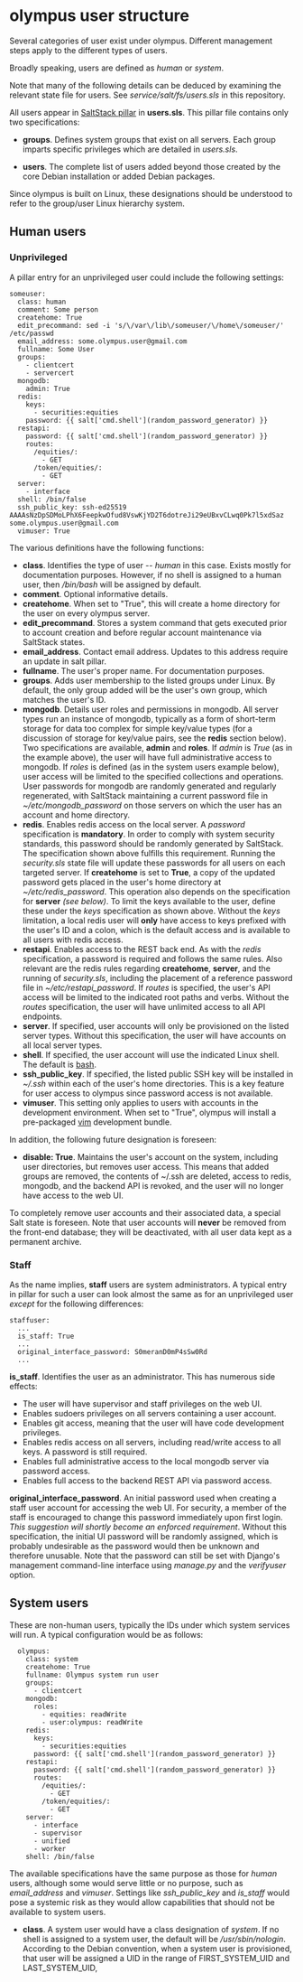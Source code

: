 # olympus user structure

Several categories of user exist under olympus. Different management steps
apply to the different types of users.

Broadly speaking, users are defined as *human* or *system*.

Note that many of the following details can be deduced by examining the
relevant state file for users. See *service/salt/fs/users.sls* in this
repository.

All users appear in [SaltStack pillar](https://docs.saltproject.io/en/latest/topics/tutorials/pillar.html)
in **users.sls**. This pillar file contains only two specifications:

* **groups**. Defines system groups that exist on all servers. Each group
imparts specific privileges which are detailed in *users.sls*.

* **users**. The complete list of users added beyond those created by
the core Debian installation or added Debian packages.

Since olympus is built on Linux, these designations should be understood to
refer to the group/user Linux hierarchy system. 

## Human users

### Unprivileged

A pillar entry for an unprivileged user could include the following settings:

```
someuser:
  class: human
  comment: Some person
  createhome: True
  edit_precommand: sed -i 's/\/var\/lib\/someuser/\/home\/someuser/' /etc/passwd
  email_address: some.olympus.user@gmail.com
  fullname: Some User
  groups:
    - clientcert
    - servercert
  mongodb:
    admin: True
  redis:
    keys:
      - securities:equities
    password: {{ salt['cmd.shell'](random_password_generator) }}
  restapi:
    password: {{ salt['cmd.shell'](random_password_generator) }}
    routes:
      /equities/:
        - GET
      /token/equities/:
        - GET
  server:
    - interface
  shell: /bin/false
  ssh_public_key: ssh-ed25519 AAAAsNzDpSDMoLPhX6FeepkwOfud8VswKjYD2T6dotreJi29eUBxvCLwq0Pk7l5xdSaz some.olympus.user@gmail.com
  vimuser: True
```

The various definitions have the following functions:

* **class**. Identifies the type of user -- *human* in this case. Exists mostly
for documentation purposes. However, if no shell is assigned to a human user,
then */bin/bash* will be assigned by default.
* **comment**. Optional informative details.
* **createhome**. When set to "True", this will create a home directory for the
user on every olympus server.
* **edit_precommand**. Stores a system command that gets executed prior to
account creation and before regular account maintenance via SaltStack states.
* **email_address**. Contact email address. Updates to this address require
an update in salt pillar.
* **fullname**. The user's proper name. For documentation purposes.
* **groups**. Adds user membership to the listed groups under Linux. By
default, the only group added will be the user's own group, which matches the
user's ID.
* **mongodb**. Details user roles and permissions in mongodb. All server types
run an instance of mongodb, typically as a form of short-term storage for
data too complex for simple key/value types (for a discussion of storage for
key/value pairs, see the **redis** section below). Two specifications are
available, **admin** and **roles**.  If *admin* is *True* (as in the example
above), the user will have full administrative access to mongodb. If *roles* is
defined (as in the system users example below), user access will be limited to
the specified collections and operations. User passwords for mongodb are
randomly generated and regularly regenerated, with SaltStack maintaining a
current password file in *~/etc/mongodb_password* on those servers on which the
user has an account and home directory.
* **redis**. Enables redis access on the local server. A *password*
specification is **mandatory**. In order to comply with system security
standards, this password should be randomly generated by SaltStack. The
specification shown above fulfills this requirement. Running the
*security.sls* state file will update these passwords for all users on each
targeted server. If **createhome** is set to **True**, a copy of the
updated password gets placed in the user's home directory at 
*~/etc/redis_password*. This operation also depends on the specification for
**server** *(see below)*. To limit the keys available to the user, define
these under the *keys* specification as shown above. Without the *keys*
limitation, a local redis user will **only** have access to keys prefixed with
the user's ID and a colon, which is the default access and is available to all
users with redis access.
* **restapi**. Enables access to the REST back end. As with the *redis* 
specification, a password is required and follows the same rules. Also
relevant are the redis rules regarding **createhome**, **server**, and the
running of *security.sls*, including the placement of a reference password file
in *~/etc/restapi_password*. If *routes* is specified, the user's API access
will be limited to the indicated root paths and verbs. Without the *routes*
specification, the user will have unlimited access to all API endpoints.
* **server**. If specified, user accounts will only be provisioned on the
listed server types. Without this specification, the user will have accounts
on all local server types.
* **shell**. If specified, the user account will use the indicated Linux
shell. The default is [bash](https://www.gnu.org/software/bash/).
* **ssh_public_key**. If specified, the listed public SSH key will be
installed in *~/.ssh* within each of the user's home directories. This is a
key feature for user access to olympus since password access is not available.
* **vimuser**. This setting only applies to users with accounts in the
development environment. When set to "True", olympus will install a
pre-packaged [vim](https://www.vim.org/) development bundle.

In addition, the following future designation is foreseen:

* **disable: True**. Maintains the user's account on the system, including user
directories, but removes user access. This means that added groups are 
removed, the contents of ~/.ssh are deleted, access to redis, mongodb, and the
backend API is revoked, and the user will no longer have access to the web UI.

To completely remove user accounts and their associated data, a special Salt
state is foreseen. Note that user accounts will **never** be removed from the
front-end database; they will be deactivated, with all user data kept as a
permanent archive.

### Staff

As the name implies, **staff** users are system administrators. A typical entry
in pillar for such a user can look almost the same as for an unprivileged user
*except* for the following differences:

```
staffuser:
  ...
  is_staff: True
  ...
  original_interface_password: S0meranD0mP4sSw0Rd
  ...
```

**is_staff**. Identifies the user as an administrator. This has numerous
side effects:

* The user will have supervisor and staff privileges on the web UI.
* Enables sudoers privileges on all servers containing a user account.
* Enables git access, meaning that the user will have code development
privileges.
* Enables redis access on all servers, including read/write access to all
keys. A password is still required.
* Enables full administrative access to the local mongodb server via
password access.
* Enables full access to the backend REST API via password access.

**original_interface_password**. An initial password used when creating a staff
user account for accessing the web UI. For security, a member of the staff is
encouraged to change this password immediately upon first login. *This 
suggestion will shortly become an enforced requirement*. Without this
specification, the initial UI password will be randomly assigned, which is
probably undesirable as the password would then be unknown and therefore
unusable. Note that the password can still be set with Django's management
command-line interface using *manage.py* and the *verifyuser* option.

## System users

These are non-human users, typically the IDs under which system services
will run. A typical configuration would be as follows:

```
  olympus:
    class: system
    createhome: True
    fullname: Olympus system run user
    groups:
      - clientcert
    mongodb:
      roles:
        - equities: readWrite
        - user:olympus: readWrite
    redis:
      keys:
        - securities:equities
      password: {{ salt['cmd.shell'](random_password_generator) }}
    restapi:
      password: {{ salt['cmd.shell'](random_password_generator) }}
      routes:
        /equities/:
          - GET
        /token/equities/:
          - GET
    server:
      - interface
      - supervisor
      - unified
      - worker
    shell: /bin/false
```

The available specifications have the same purpose as those for *human* users,
although some would serve little or no purpose, such as *email_address* and
*vimuser*. Settings like *ssh_public_key* and *is_staff* would pose a
systemic risk as they would allow capabilities that should not be available to
system users.

* **class**. A system user would have a class designation of *system*. If no
shell is assigned to a system user, the default will be */usr/sbin/nologin*.
According to the Debian convention, when a system user is provisioned, that
user will be assigned a UID in the range of FIRST_SYSTEM_UID and
LAST_SYSTEM_UID,
